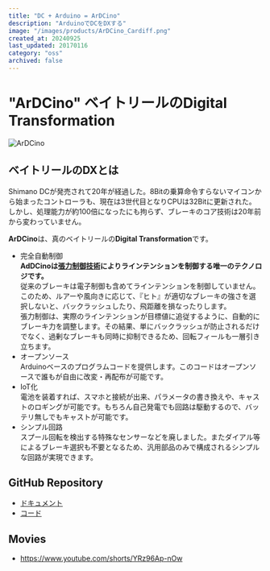 ```yaml
---
title: "DC + Arduino = ArDCino"
description: "ArduinoでDCをDXする"
image: "/images/products/ArDCino_Cardiff.png"
created_at: 20240925
last_updated: 20170116
category: "oss"
archived: false
---
```


# "ArDCino" ベイトリールのDigital Transformation

![ArDCino](/images/products/ArDCino_Cardiff.png)

## ベイトリールのDXとは

Shimano DCが発売されて20年が経過した。8Bitの乗算命令すらないマイコンから始まったコントローラも、現在は3世代目となりCPUは32Bitに更新された。しかし、処理能力が約100倍になったにも拘らず、ブレーキのコア技術は20年前から変わっていません。  

**ArDCino**は、真のベイトリールの**Digital Transformation**です。
- 完全自動制御  
**AdDCinoは[張力制御技術](https://www.mitsubishielectric.co.jp/fa/products/drv/tencon/pmerit/case/whats/whats_tencon_ba03.html)によりラインテンションを制御する唯一のテクノロジです。**  
従来のブレーキは電子制御も含めてラインテンションを制御していません。このため、ルアーや風向きに応じて、『ヒト』が適切なブレーキの強さを選択しないと、バックラッシュしたり、飛距離を損なったりします。  
張力制御は、実際のラインテンションが目標値に追従するように、自動的にブレーキ力を調整します。その結果、単にバックラッシュが防止されるだけでなく、過剰なブレーキも同時に抑制できるため、回転フィールも一層引き立ちます。
- オープンソース  
Arduinoベースのプログラムコードを提供します。このコードはオープンソースで誰もが自由に改変・再配布が可能です。
- IoT化  
電池を装着すれば、スマホと接続が出来、パラメータの書き換えや、キャストのロギングが可能です。もちろん自己発電でも回路は駆動するので、バッテリ無しでもキャストが可能です。
- シンプル回路  
スプール回転を検出する特殊なセンサーなどを廃しました。またダイアル等によるブレーキ選択も不要となるため、汎用部品のみで構成されるシンプルな回路が実現できます。

## GitHub Repository

- [ドキュメント](https://github.com/KazukiHiraizumi/arDCino)
- [コード](https://github.com/KazukiHiraizumi/DCuino)

## Movies
- https://www.youtube.com/shorts/YRz96Ap-nOw
